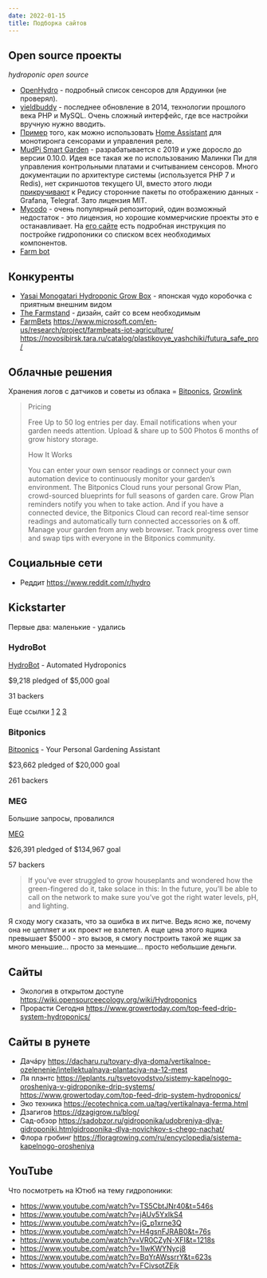 ```yaml
---
date: 2022-01-15
title: Подборка сайтов
---
```


## Open source проекты

*hydroponic open source*

- [OpenHydro](https://github.com/Cribstone/OpenHydro) - подробный список сенсоров для Ардуинки (не проверял).
- [yieldbuddy](https://yieldbuddy.com) - последнее обновление в 2014, технологии прошлого века PHP и MySQL. Очень сложный интерфейс, где все настройки вручную нужно вводить.
- [Пример](https://www.dudegrows.com/build-your-own-controller-monitor/) того, как можно использовать [Home Assistant](https://www.home-assistant.io/) для монотиронга сенсорами и управления реле.
- [MudPi Smart Garden](https://github.com/mudpi/mudpi-core) - разрабатывается с 2019 и уже доросло до версии 0.10.0. Идея все такая же по использованию Малинки Пи для управления контрольными платами и считыванием сенсоров. Много документации по архитектуре системы (используется PHP 7 и Redis), нет скриншотов текущего UI, вместо этого люди [прикручивают](https://github.com/icyspace/MudPiInflux) к Редису сторонние пакеты по отображению данных - Grafana, Telegraf. Зато лицензия MIT.
- [Mycodo](https://github.com/kizniche/Mycodo/) - очень популярный репозиторий, один возможный недостаток - это лицензия, но хорошие коммерчиские проекты это е останавливает. На [его сайте](https://kylegabriel.com/2020/06/automated-hydroponic-system-build.html) есть подробная инструкция по постройке гидропоники со списком всех необходимых компонентов.
- [Farm bot](https://farm.bot/)


## Конкуренты

- [Yasai Monogatari Hydroponic Grow Box](https://www.japantrendshop.com/yasai-monogatari-hydroponic-grow-box-p-3936.html) - японская чудо коробочка с приятным внешним видом
- [The Farmstand](https://www.lettucegrow.com/shop) - дизайн, сайт со всем необходимым
- [FarmBets](https://www.microsoft.com/en-us/garage/wall-of-fame/farmbeats/) https://www.microsoft.com/en-us/research/project/farmbeats-iot-agriculture/ https://novosibirsk.tara.ru/catalog/plastikovye_yashchiki/futura_safe_pro/


## Облачные решения

Хранения логов с датчиков и советы из облака = [Bitponics](https://www.bitponics.com/pricing/), [Growlink](https://cropsteering.growlink.com/)

> Pricing
> 
> Free Up to 50 log entries per day. 
> Email notifications when your garden needs attention. Upload & share up to 500 Photos 6 months of grow history storage.
> 
> How It Works
> 
> You can enter your own sensor readings or connect your own automation device to continuously monitor your garden’s environment.
> The Bitponics Cloud runs your personal Grow Plan, crowd-sourced blueprints for full seasons of garden care. 
> Grow Plan reminders notify you when to take action.
> And if you have a connected device, the Bitponics Cloud can record real-time sensor readings and automatically turn connected accessories on & off.
> Manage your garden from any web browser. Track progress over time and swap tips with everyone in the Bitponics community.


## Социальные сети

- Реддит https://www.reddit.com/r/hydro


## Kickstarter

Первые два: маленькие - удались

### HydroBot

[HydroBot](https://www.kickstarter.com/hydrobot/hydrobot-automated-hydroponics/description) - Automated Hydroponics 

$9,218 pledged of $5,000 goal

31 backers

Еще ссылки [1](https://hydro.bot/) [2](https://www.hackster.io/news/hydrobot-open-source-hydroponics-controller-8fb206137e0d) [3](https://www.reddit.com/r/hydro/comments/cxmma5/i_built_an_open_source_automation_system_for/)

### Bitponics

[Bitponics](https://www.kickstarter.com/1498890810/bitponics-your-shortcut-to-a-green-thumb?ref=discovery&term=Bitponics) - Your Personal Gardening Assistant 

$23,662 pledged of $20,000 goal

261 backers

### MEG

Большие запросы, провалился

[MEG](https://www.kickstarter.com/yradia/meg-open-source-indoor-greenhouse)

$26,391 pledged of $134,967 goal

57 backers

> If you’ve ever struggled to grow houseplants and wondered how the green-fingered do it, take solace in this: In the future, you’ll be able to call on the network to make sure you’ve got the right water levels, pH, and lighting.

Я сходу могу сказать, что за ошибка в их питче. Ведь ясно же, почему она не цепляет и их проект не взлетел. А еще цена этого ящика превышает $5000 - это вызов, я смогу построить такой же ящик за много меньшие... просто за меньшие... просто небольшие деньги.

## Сайты

- Экология в открытом доступе https://wiki.opensourceecology.org/wiki/Hydroponics
- Прорасти Сегодня https://www.growertoday.com/top-feed-drip-system-hydroponics/

## Сайты в рунете

- Дачáру https://dacharu.ru/tovary-dlya-doma/vertikalnoe-ozelenenie/intellektualnaya-plantaciya-na-12-mest
- Ля плэнтс https://leplants.ru/tsvetovodstvo/sistemy-kapelnogo-orosheniya-v-gidroponike-drip-systems/
https://www.growertoday.com/top-feed-drip-system-hydroponics/
- Эко техника https://ecotechnica.com.ua/tag/vertikalnaya-ferma.html
- Дзагигов https://dzagigrow.ru/blog/
- Сад-обзор https://sadobzor.ru/gidroponika/udobreniya-dlya-gidroponiki.htmlgidroponika-dlya-novichkov-s-chego-nachat/
- Флора гробинг https://floragrowing.com/ru/encyclopedia/sistema-kapelnogo-orosheniya


## YouTube

Что посмотреть на Ютюб на тему гидропоники:

- https://www.youtube.com/watch?v=TS5CbtJNr40&t=546s
- https://www.youtube.com/watch?v=jAUv5YxIkS4
- https://www.youtube.com/watch?v=jG_p1xrne3Q
- https://www.youtube.com/watch?v=H4gsnFJRAB0&t=76s
- https://www.youtube.com/watch?v=VR0CZyN-XFI&t=1218s
- https://www.youtube.com/watch?v=1IwKWYNycj8
- https://www.youtube.com/watch?v=BqYrAWssrrY&t=623s
- https://www.youtube.com/watch?v=FCivsotZEjk